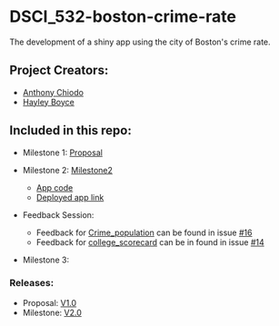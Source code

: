 # DSCI_532-boston-crime-rate
The development of a shiny app using the city of Boston's crime rate. 

## Project Creators:

- [Anthony Chiodo](https://github.com/apchiodo)
- [Hayley Boyce](https://github.com/hfboyce)


## Included in this repo: 

- Milestone 1: [Proposal](https://github.com/hfboyce/DSCI_532-boston-crime-rate/blob/master/doc/Proposal.md)

- Milestone 2: [Milestone2](https://github.com/hfboyce/DSCI_532-boston-crime-rate/blob/master/doc/Milestone2.md)
    * [App code](https://github.com/hfboyce/DSCI_532-boston-crime-rate/blob/master/app.R)
    * [Deployed app link](https://hfboyce.shinyapps.io/dsci_532-boston-crime-rate/)


- Feedback Session:      
    * Feedback for [Crime_population](https://github.com/UBC-MDS/Crime_population) can be found in issue [#16](https://github.com/UBC-MDS/Crime_population/issues/16)          
    * Feedback for [college_scorecard](https://github.com/UBC-MDS/college_scorecard) can be in found in issue [#14](https://github.com/UBC-MDS/college_scorecard/issues/14)           
    
    
- Milestone 3: 


### Releases:

* Proposal:  [V1.0](https://github.com/UBC-MDS/DSCI_532-boston-crime-rate/releases/tag/V1.0)
* Milestone: [V2.0](https://github.com/UBC-MDS/DSCI_532-boston-crime-rate/releases/tag/V2.0)

